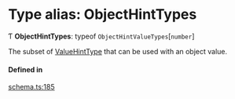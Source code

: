 # Type alias: ObjectHintTypes

Ƭ **ObjectHintTypes**: typeof `ObjectHintValueTypes`[`number`]

The subset of [ValueHintType](../enums/ValueHintType.md) that can be used with an object value.

#### Defined in

[schema.ts:185](https://github.com/coda/packs-sdk/blob/main/schema.ts#L185)
